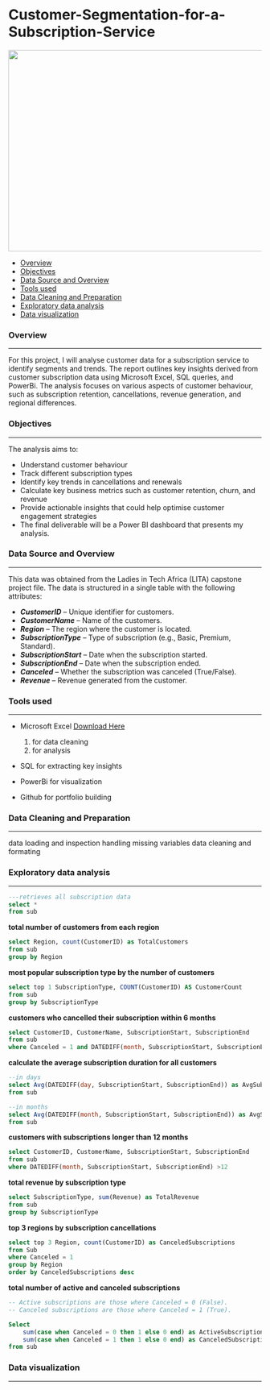 # Customer-Segmentation-for-a-Subscription-Service
<p align="center">
<img src="https://github.com/user-attachments/assets/e8e96962-dabb-4771-ac6d-124b05ed68ed" width="600" height="400">

  
- [Overview](overview)
- [Objectives](objectives)
- [Data Source and Overview](data_source_and_overview)
- [Tools used](tools_used)
- [Data Cleaning and Preparation](Data_Cleaning_and_preparation)
- [Exploratory data analysis](Exploratory_data_analysis)
- [Data visualization](Data_visualization)


### Overview
---
For this project, I will analyse customer data for a subscription service to identify segments and trends. The report outlines key insights derived from customer subscription data using Microsoft Excel, SQL queries, and PowerBi. The analysis focuses on various aspects of customer behaviour, such as subscription retention, cancellations, revenue generation, and regional differences.


### Objectives
---
The analysis aims to:
- Understand customer behaviour
- Track different subscription types
- Identify key trends in cancellations and renewals
- Calculate key business metrics such as customer retention, churn, and revenue
- Provide actionable insights that could help optimise customer engagement strategies
- The final deliverable will be a Power BI dashboard that presents my analysis. 


### Data Source and Overview
---
This data was obtained from the Ladies in Tech Africa (LITA) capstone project file. The data is structured in a single table with the following attributes:

- _**CustomerID**_ – Unique identifier for customers.
- _**CustomerName**_ – Name of the customers.
- **_Region_** – The region where the customer is located.
- _**SubscriptionType**_ – Type of subscription (e.g., Basic, Premium, Standard).
- _**SubscriptionStart**_ – Date when the subscription started.
- _**SubscriptionEnd**_ – Date when the subscription ended.
- _**Canceled**_ – Whether the subscription was canceled (True/False).
- **_Revenue_** – Revenue generated from the customer.


### Tools used
---
- Microsoft Excel [Download Here](https://www.microsoft.com/es-es/)
  1. for data cleaning
  2. for analysis
     
- SQL for extracting key insights
- PowerBi for visualization
- Github for portfolio building

### Data Cleaning and Preparation
---
data loading and inspection
handling missing variables
data cleaning and formating

### Exploratory data analysis
---
````sql
---retrieves all subscription data
select *
from sub
````

**total number of customers from each region**
````sql
select Region, count(CustomerID) as TotalCustomers
from sub
group by Region
````

**most popular subscription type by the number of customers**
````sql
select top 1 SubscriptionType, COUNT(CustomerID) AS CustomerCount
from sub
group by SubscriptionType
````

**customers who cancelled their subscription within 6 months**
````sql 
select CustomerID, CustomerName, SubscriptionStart, SubscriptionEnd 
from sub
where Canceled = 1 and DATEDIFF(month, SubscriptionStart, SubscriptionEnd)  <=6
````


**calculate the average subscription duration for all customers**
````sql
--in days
select Avg(DATEDIFF(day, SubscriptionStart, SubscriptionEnd)) as AvgSubscriptionDurationDays
from sub

--in months
select Avg(DATEDIFF(month, SubscriptionStart, SubscriptionEnd)) as AvgSubscriptionDurationMonths
from sub
````

**customers with subscriptions longer than 12 months**
````sql 
select CustomerID, CustomerName, SubscriptionStart, SubscriptionEnd 
from sub
where DATEDIFF(month, SubscriptionStart, SubscriptionEnd) >12
````

**total revenue by subscription type**
````sql
select SubscriptionType, sum(Revenue) as TotalRevenue 
from sub
group by SubscriptionType
````


**top 3 regions by subscription cancellations** 
````sql
select top 3 Region, count(CustomerID) as CanceledSubscriptions 
from Sub
where Canceled = 1
group by Region 
order by CanceledSubscriptions desc
````


**total number of active and canceled subscriptions** 
````sql
-- Active subscriptions are those where Canceled = 0 (False).
-- Canceled subscriptions are those where Canceled = 1 (True).

Select 
    sum(case when Canceled = 0 then 1 else 0 end) as ActiveSubscriptions,
    sum(case when Canceled = 1 then 1 else 0 end) as CanceledSubscriptions
from sub
````

### Data visualization
---


